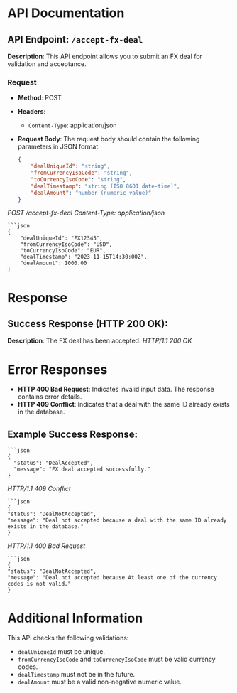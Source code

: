 # API Documentation

## API Endpoint: `/accept-fx-deal`

**Description**: This API endpoint allows you to submit an FX deal for validation and acceptance.

### Request

- **Method**: POST
- **Headers**:
    - `Content-Type`: application/json
- **Request Body**: The request body should contain the following parameters in JSON format.

  ```json
  {
      "dealUniqueId": "string",
      "fromCurrencyIsoCode": "string",
      "toCurrencyIsoCode": "string",
      "dealTimestamp": "string (ISO 8601 date-time)",
      "dealAmount": "number (numeric value)"
  }

*POST /accept-fx-deal*
*Content-Type: application/json*

    ```json
    {
        "dealUniqueId": "FX12345",
        "fromCurrencyIsoCode": "USD",
        "toCurrencyIsoCode": "EUR",
        "dealTimestamp": "2023-11-15T14:30:00Z",
        "dealAmount": 1000.00
    }
# Response

## Success Response (HTTP 200 OK):

**Description**: The FX deal has been accepted.
*HTTP/1.1 200 OK*

# Error Responses

- **HTTP 400 Bad Request**: Indicates invalid input data. The response contains error details.
- **HTTP 409 Conflict**: Indicates that a deal with the same ID already exists in the database.

## Example Success Response:


    ```json
    {
      "status": "DealAccepted",
      "message": "FX deal accepted successfully."
    }

*HTTP/1.1 409 Conflict*

    ```json
    {
    "status": "DealNotAccepted",
    "message": "Deal not accepted because a deal with the same ID already exists in the database."
    }

*HTTP/1.1 400 Bad Request*

    ```json
    {
    "status": "DealNotAccepted",
    "message": "Deal not accepted because At least one of the currency codes is not valid."
    }

# Additional Information

This API checks the following validations:

- `dealUniqueId` must be unique.
- `fromCurrencyIsoCode` and `toCurrencyIsoCode` must be valid currency codes.
- `dealTimestamp` must not be in the future.
- `dealAmount` must be a valid non-negative numeric value.




